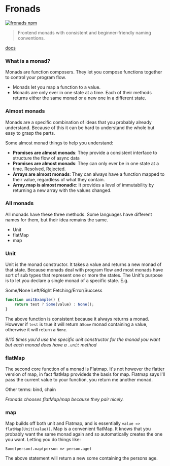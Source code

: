 # Fronads
[![fronads npm](https://img.shields.io/npm/v/fronads.svg?style=flat-square)](https://www.npmjs.com/package/stampy)

> Frontend monads with consistent and beginner-friendly naming conventions. 

[docs](https://blueflag.github.io/fronads/)

### What is a monad? 
Monads are function composers. They let you compose functions together to control your program flow.

* Monads let you map a function to a value. 
* Monads are only ever in one state at a time. Each of their methods returns either the same monad or a new one in a different state. 


### Almost monads
Monads are a specific combination of ideas that you probably already understand. Because of this it can be hard to understand the whole but easy to grasp the parts. 

Some almost monad things to help you understand:

* __Promises are almost monads__: They provide a consistent interface to structure the flow of async data
* __Promises are almost monads__: They can only ever be in one state at a time. Resolved, Rejected.
* __Arrays are almost monads__: They can always have a function mapped to their value, regardless of what they contain. 
* __Array.map is almost monadic__: It provides a level of immutability by returning a new array with the values changed.

### All monads 
All monads have these three methods. Some languages have different names for them, but their idea remains the same.

* Unit 
* flatMap 
* map

### Unit
Unit is the monad constructor. It takes a value and returns a new monad of that state.
Because monads deal with program flow and most monads have sort of sub types that represent one or more the states. The Unit's purpose is to let you declare a single monad of a specific state. E.g.

Some/None
Left/Right
Fetching/Error/Success

```js
function unitExample() {
    return test ? Some(value) : None();
}
```

The above function is consistent because it always returns a monad. However if `test` is true it will return a`Some` monad containing a value, otherwise it will return a `None`.

*9/10 times you'd use the specific unit constructor for the monad you want but each monad does have a `.unit` method*

### flatMap
The second core function of a monad is Flatmap. It's not however the flatter version of map, in fact flatMap provideds the basis for map. 
Flatmap says I'll pass the current value to your function, you return me another monad. 

Other terms: bind, chain

*Fronads chooses flatMap/map because they pair nicely.*
### map

Map builds off both unit and Flatmap, and  is essentially `value => flatMap(Unit(value))`.
Map is a convenient flatMap. It knows that you probably want the same monad again and so automatically creates the one you want. Letting you do things like:

```
Some(person).map(person => person.age) 
```

The above statement will return a new some containing the persons age. 





